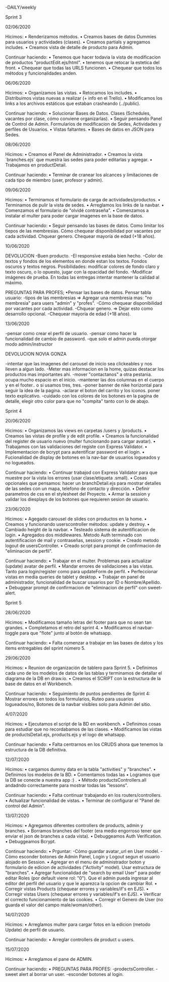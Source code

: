 -DAILY/weekly

Sprint 3

02/06/2020 

Hicimos:
    •   Renderizamos métodos.
    •   Creamos bases de datos Dummies para usuarios y actividades (clases).
    •   Creamos partials y agregamos includes.
    •   Creamos vista de detalle de producto para Admin.

Continuar haciendo:
    •   Tenemos que hacer todavia la vista de modificacion de productos "productEdit.ejs/html".
    •   tenemos que retocar la estetica del front.
    •   Chequear que todas las URLS funcionen.
    •   Chequear que todos los métodos y funcionalidades anden.

06/06/2020

Hicimos:
    • Organizamos las vistas.
    • Retocamos los includes.
    • Distribuimos vistas nuevas a realizar (+ info en el Trello).
    • Modificamos los links a los archivos estáticos que estaban crasheando (../public).

Continuar haciendo:
    • Solucionar Bases de Datos. Clases (Schedules, vacantes por clase, cómo conviene organizarlas).
    • Seguir pensando Panel de Control de Admin. Formularios de modificacion de Sedes, Actividades y perfiles de Usuarios.
    • Vistas faltantes.
    • Bases de datos en JSON para Sedes.

08/06/2020

Hicimos:
    • Creamos el Panel de Administrador.
    • Creamos la vista ´branches.ejs´ que muestra las sedes para poder editarlas y agregar.
    • Trabajamos en productDetail.
    
Continuar haciendo:
    • Terminar de cranear los alcances y limitaciones de cada tipo de miembro (user, profesor y admin).

09/06/2020

Hicimos:
    • Terminamos el formulario de carga de actividades/productos.
    • Terminamos de pulir la vista de sedes.
    • Arreglamos los links de la navbar.
    • Comenzamos el formulario de "olvidé contraseña".
    • Comenzamos a instalar el multer para poder cargar imagenes en la base de datos.
    
Continuar haciendo:
    • Seguir pensando las bases de datos. Como limitar los tiepos de las membresias. Cómo chequear disponibilidad por vacantes por cada actividad. Chquear genero. Chequear mayoría de edad (+18 años).

10/06/2020

DEVOLUCION 
-Buen producto.
-El responsive estaba bien hecho.
-Color de textos y fondos de los elementos en donde estan los textos. Fondos oscuros y textos negros. Posibilidades: modificar colores de fondo claro y texto oscuro, o lo opuesto, jugar con la opacidad del fondo. 
-Modificar imágenes de prueba. En todas las entregas intentar mantener la calidad al máximo.

PREGUNTAS PARA PROFES;
    •Pensar las bases de datos. Pensar tabla usuario:
    -tipos de las membresias => Agregar una membresia mas: "no membresia" para users "admin" y "profes".
    -Cómo chequear disponibilidad por vacantes por cada actividad. 
    -Chquear genero. => Dejar esto como desarrollo opcional. 
    -Chequear mayoría de edad (+18 años). 

13/06/2020

-pensar como crear el perfil de usuario.
-pensar como hacer la funcionalidad de cambio de password.
-que solo el admin pueda otorgar modo admin/instructor

DEVOLUCION NOVIA GONZA

-intentar que las imagenes del carousel de inicio sea clickeables y nos lleven a algun lado.
-Meter mas informacion en la home, quizas destacar los productos mas importantes ahi.
-mover "contactanos" a otra pestania. ocupa mucho espacio en el inicio.
-mantener las dos columnas en el cuerpo y en el footer.. o si usamos tres, tres.
-poner banner de nike horizontal para seguir la idea de la pagina.
-aclarar el boton del carrito y los iconos. poner texto explicativo.
-cuidado con los colores de los botones en la pagina de detalle, elegir otro color para que no "compita" tanto con lo de abajo.


Sprint 4

20/06/2020 

Hicimos:
    •   Organizamos las views en carpetas /users y /products.
    •   Creamos las vistas de profile y de edit profile.
    •   Creamos la funcionalidad del register de usuario nuevo (multer funcionando para cargar avatar).
    •   Trabajamos con las validaciones del registe con Express Validator.
    •   Implementacion de bcrypt para autentificar password en el login.
    •   Fucionalidad de display de botones en la nav-bar de usuarios logueados y no logueados.

Continuar haciendo:
    •   Continuar trabajod con Express Validator para que muestre por la vista los errores (usar clase/etiqueta .small).
    •   Cosas opcionales que pensamos: hacer un branchDetail.ejs para mostrar detalles de las sedes con un mapa,      telefono de contacto y dirección.
    •   Definir parametros de css en el stylesheet del Proyecto.
    •   Armar la session y validar los diesplays de los botones que requieren sesion de usuario.

23/06/2020 

Hicimos:
    •   Agegado carousel de slides con productos en la home.
    •   Creamos y funcionando userscontroller métodos: update y destroy.
    •   Cambiado height de la navbar.
    •   Testeado sistema de autentificacion de login.
    •   Agregados dos middlewares. Metodo Auth terminado con autentificacion de mail y contraseñas, session y cookie. 
    •   Creado metodo logout de usersController.
    •   Creado script para prompt de confirmacion de "eliminacion de perfil".

Continuar haciendo:
    •   Trabajar en el multer. Problemas para actualizar (update) avatar de perfil.
    •   Mandar errores de validaciones a las vistas. Tanto para login/register como para updateForm de perfil.
    •   Perfeccionar vistas en media queries de tablet y desktop.
    •   Trabajar en panel de administrador, funcionalidad de buscar usuarios por ID o Nombre/Apellido.
    •   Debuggear prompt de confirmacion de "eliminacion de perfil" con sweet-alert.

Sprint 5

28/06/2020 

Hicimos:
    •  Modificamos tamaño letras del footer para que no sean tan grandes.
    •  Completamos el retro del sprint 4.
    •  Modificamos el navbar-toggle para que "flote" junto al botón de whatsapp.

Continuar haciendo:
    •   Falta comenzar a trabajar en las bases de datos y los items entregables del sprint número 5.

29/06/2020 

Hicimos:
    •  Reunion de organización de tablero para Sprint 5.
    •  Definimos cada uno de los modelos de datos de las tablas y terminamos de detallar el diagrama de la DB en draw.io.
    •  Creamos el SCRIPT con la estructura de la base de datos en el Workbench.

Continuar haciendo:
    •  Seguimiento de puntos pendientes de Sprint 4: Mostrar errores en todos los formularios, Ruteo para usuarios logueados/no, Botones de la navbar visibles solo para Admin del sitio.

4/07/2020 

Hicimos:
    •  Ejecutamos el script de la BD en workbench.
    •  Definimos cosas para estudiar que no recordabamos de las clases.
    •  Modificamos las vistas de productsDetail.ejs, products.ejs y el logo de whatsapp.

Continuar haciendo:
    •  Falta centrarnos en los CRUDS ahora que tenemos la estructura de la DB definitiva.

12/07/2020 

Hicimos:
    •  cargamos dummy data en la tabla "activities" y "branches".
    •  Definimos los modelos de la BD.
    •  Comentamos todas las 
    •  Logramos que la DB se conecte a nuestra app :) .
    •  Método productsControllers.all andadndo correctamente para mostrar todas las "lessons".

Continuar haciendo:
    •  Falta continuar trabajando en los routers/controllers.
    •  Actualizar funcionalidad de vistas.
    •  Terminar de configurar el "Panel de control del Admin".

13/07/2020 

Hicimos:
    •  Agregamos diferentes controllers de products, admin y branches.
    •  Borramos branches del footer (era medio engorroso tener que enviar el json de branches a cada vista).
    •  Debuggeamos Auth Verification.
    •  Debuggeamos Bcrypt.

Continuar haciendo:
    •  Prguntar: -Cómo guardar avatar_url en User model.
                 -Cómo esconder botones de Admin Panel, Login y Logout segun el usuario alojado en Session.
    •  Agregar en el menu de administrador boton y formulario de edicion de actividades ("Activity" model). Usar estructura de "branches".
    •  Agregar funcionalidad de "search by email User" para poder editar Roles (por default viene rol: "0"). Que el admin pueda ingresar al editor del perfil del usuario y que le aparezca la opcion de cambiar Rol.
    •  Corregir vistas Products (chequear errores y variables/if's en EJS).
    •  Corregir vistas Users (chequear errores y variables/if's en EJS).
    •  Verificar el correcto funcionamiento de las cookies.
    •  Corregir el Genero de User (no guarda el valor del campo male/woman/other).


14/07/2020 

Hicimos:
    •  Arreglamos multer para cargar fotos en la edicion (metodo Update) de perfil de usuario.

Continuar haciendo:
    •  Arreglar controllers de product u users.

15/07/2020 

Hicimos:
    •  Arreglamos el pane de ADMIN.

Continuar haciendo:
    •  PREGUNTAS PARA PROFES:
                -prodectsController.
                -sweet alert al borrar un user.
                -esconder botones al login.
